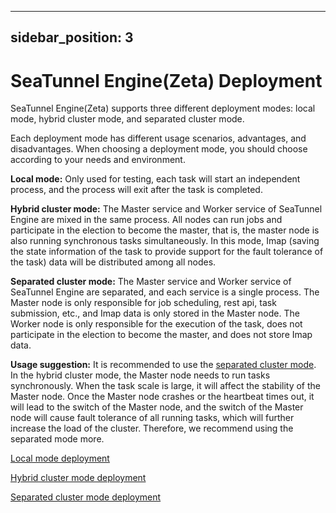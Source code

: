 ---

sidebar_position: 3
-------------------

# SeaTunnel Engine(Zeta) Deployment

SeaTunnel Engine(Zeta) supports three different deployment modes: local mode, hybrid cluster mode, and separated cluster mode.

Each deployment mode has different usage scenarios, advantages, and disadvantages. When choosing a deployment mode, you should choose according to your needs and environment.

**Local mode:** Only used for testing, each task will start an independent process, and the process will exit after the task is completed.

**Hybrid cluster mode:** The Master service and Worker service of SeaTunnel Engine are mixed in the same process. All nodes can run jobs and participate in the election to become the master, that is, the master node is also running synchronous tasks simultaneously. In this mode, Imap (saving the state information of the task to provide support for the fault tolerance of the task) data will be distributed among all nodes.

**Separated cluster mode:** The Master service and Worker service of SeaTunnel Engine are separated, and each service is a single process. The Master node is only responsible for job scheduling, rest api, task submission, etc., and Imap data is only stored in the Master node. The Worker node is only responsible for the execution of the task, does not participate in the election to become the master, and does not store Imap data.

**Usage suggestion:** It is recommended to use the [separated cluster mode](separated-cluster-deployment.md). In the hybrid cluster mode, the Master node needs to run tasks synchronously. When the task scale is large, it will affect the stability of the Master node. Once the Master node crashes or the heartbeat times out, it will lead to the switch of the Master node, and the switch of the Master node will cause fault tolerance of all running tasks, which will further increase the load of the cluster. Therefore, we recommend using the separated mode more.

[Local mode deployment](local-mode-deployment.md)

[Hybrid cluster mode deployment](hybrid-cluster-deployment.md)

[Separated cluster mode deployment](separated-cluster-deployment.md)
